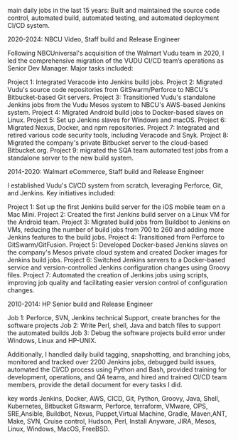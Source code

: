 
main daily jobs in the last 15 years:
Built and maintained the source code control, automated build, automated testing, and automated deployment CI/CD system.

2020-2024: NBCU Video, Staff build and Release Engineer

Following NBCUniversal's acquisition of the Walmart Vudu team in 2020, I led the comprehensive migration of the VUDU CI/CD team’s operations as Senior Dev Manager. Major tasks included:

Project 1: Integrated Veracode into Jenkins build jobs.
Project 2: Migrated Vudu's source code repositories from GitSwarm/Perforce to NBCU's Bitbucket-based Git servers.
Project 3: Transitioned Vudu's standalone Jenkins jobs from the Vudu Mesos system to NBCU's AWS-based Jenkins system.
Project 4: Migrated Android build jobs to Docker-based slaves on Linux.
Project 5: Set up Jenkins slaves for Windows and macOS.
Project 6: Migrated Nexus, Docker, and npm repositories.
Project 7: Integrated and retired various code security tools, including Veracode and Snyk.
Project 8: Migrated the company's private Bitbucket server to the cloud-based Bitbucket.org.
Project 9: migrated the SQA team automated test jobs from a standalone server to the new build system.


2014-2020:  Walmart eCommerce,  Staff build and Release Engineer

I established Vudu's CI/CD system from scratch, leveraging Perforce, Git, and Jenkins. Key initiatives included:

Project 1: Set up the first Jenkins build server for the iOS mobile team on a Mac Mini.
Project 2: Created the first Jenkins build server on a Linux VM for the Android team.
Project 3: Migrated build jobs from Buildbot to Jenkins on VMs, reducing the number of build jobs from 700 to 260 and adding more Jenkins features to the build jobs.
Project 4: Transitioned from Perforce to GitSwarm/GitFusion.
Project 5: Developed Docker-based Jenkins slaves on the company's Mesos private cloud system and created Docker images for Jenkins build jobs.
Project 6: Switched Jenkins servers to a Docker-based service and version-controlled Jenkins configuration changes using Groovy files.
Project 7: Automated the creation of Jenkins jobs using scripts, improving job quality and facilitating easier version control of configuration changes.

2010-2014: HP Senior build and Release Engineer

Job 1: Perforce, SVN, Jenkins technical Support, create branches for the software projects
Job 2: Write Perl, shell, Java and batch files to support the automated builds
Job 3: Debug the software projects build error under Windows, Linux and HP-UNIX.


Additionally, I handled daily build tagging, snapshotting, and branching jobs, monitored and tracked over 2200 Jenkins jobs, debugged build issues, automated the CI/CD process using Python and Bash, provided training for development, operations, and QA teams, and hired and trained CI/CD team members, provide the detail document for every tasks I did.

key words
Jenkins, Docker, AWS, CICD, Git, Python, Groovy, Java, Shell, Kubernetes, Bitbucket Gitswarm, Perforce, terraform, VMware, OPS, SRE,Ansible, Buildbot, Nexus, Puppet,Virtual Machine, Gradle, Maven,ANT, Make, SVN, Cruise control, Hudson, Perl, Install Anyware, JIRA, Mesos, Linux, Windows, MacOS, FreeBSD.

 
